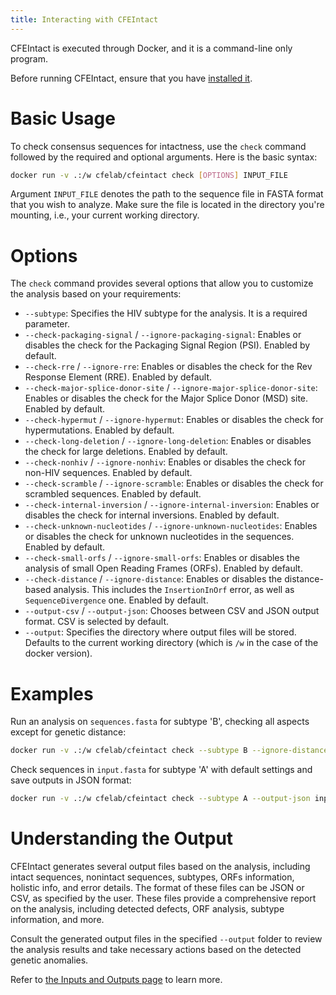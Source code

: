 ```yaml
---
title: Interacting with CFEIntact
---
```


CFEIntact is executed through Docker, and it is a command-line only program.

Before running CFEIntact, ensure that you have [installed it](installation.md).

# Basic Usage

To check consensus sequences for intactness, use the `check` command followed by the required and optional arguments. Here is the basic syntax:

```bash
docker run -v .:/w cfelab/cfeintact check [OPTIONS] INPUT_FILE
```

Argument `INPUT_FILE` denotes the path to the sequence file in FASTA format that you wish to analyze. Make sure the file is located in the directory you're mounting, i.e., your current working directory.

# Options

The `check` command provides several options that allow you to customize the analysis based on your requirements:

- `--subtype`: Specifies the HIV subtype for the analysis. It is a required parameter.
- `--check-packaging-signal` / `--ignore-packaging-signal`: Enables or disables the check for the Packaging Signal Region (PSI). Enabled by default.
- `--check-rre` / `--ignore-rre`: Enables or disables the check for the Rev Response Element (RRE). Enabled by default.
- `--check-major-splice-donor-site` / `--ignore-major-splice-donor-site`: Enables or disables the check for the Major Splice Donor (MSD) site. Enabled by default.
- `--check-hypermut` / `--ignore-hypermut`: Enables or disables the check for hypermutations. Enabled by default.
- `--check-long-deletion` / `--ignore-long-deletion`: Enables or disables the check for large deletions. Enabled by default.
- `--check-nonhiv` / `--ignore-nonhiv`: Enables or disables the check for non-HIV sequences. Enabled by default.
- `--check-scramble` / `--ignore-scramble`: Enables or disables the check for scrambled sequences. Enabled by default.
- `--check-internal-inversion` / `--ignore-internal-inversion`: Enables or disables the check for internal inversions. Enabled by default.
- `--check-unknown-nucleotides` / `--ignore-unknown-nucleotides`: Enables or disables the check for unknown nucleotides in the sequences. Enabled by default.
- `--check-small-orfs` / `--ignore-small-orfs`: Enables or disables the analysis of small Open Reading Frames (ORFs). Enabled by default.
- `--check-distance` / `--ignore-distance`: Enables or disables the distance-based analysis. This includes the `InsertionInOrf` error, as well as `SequenceDivergence` one. Enabled by default.
- `--output-csv` / `--output-json`: Chooses between CSV and JSON output format. CSV is selected by default.
- `--output`: Specifies the directory where output files will be stored. Defaults to the current working directory (which is `/w` in the case of the docker version).

# Examples

Run an analysis on `sequences.fasta` for subtype 'B', checking all aspects except for genetic distance:

```bash
docker run -v .:/w cfelab/cfeintact check --subtype B --ignore-distance sequences.fasta
```

Check sequences in `input.fasta` for subtype 'A' with default settings and save outputs in JSON format:

```bash
docker run -v .:/w cfelab/cfeintact check --subtype A --output-json input.fasta
```

# Understanding the Output

CFEIntact generates several output files based on the analysis, including intact sequences, nonintact sequences, subtypes, ORFs information, holistic info, and error details. The format of these files can be JSON or CSV, as specified by the user. These files provide a comprehensive report on the analysis, including detected defects, ORF analysis, subtype information, and more.

Consult the generated output files in the specified `--output` folder to review the analysis results and take necessary actions based on the detected genetic anomalies.

Refer to [the Inputs and Outputs page](io.md) to learn more.
